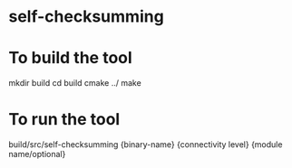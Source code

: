 # self-checksumming

# To build the tool
     
  mkdir build
	cd build
	cmake ../
	make


# To run the tool
 
 build/src/self-checksumming {binary-name} {connectivity level} {module name/optional}
